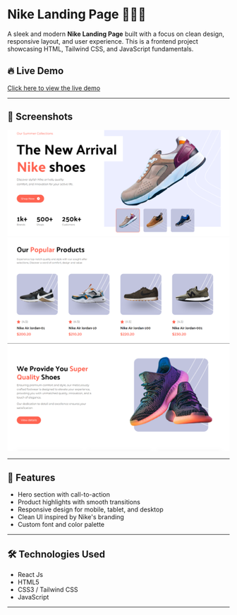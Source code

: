 # Nike Landing Page 🏃‍♂️👟

A sleek and modern **Nike Landing Page** built with a focus on clean design, responsive layout, and user experience. This is a frontend project showcasing HTML, Tailwind CSS, and JavaScript fundamentals.

## 🔥 Live Demo

[Click here to view the live demo](https://adityaxkurama.github.io/Nike-Landing-Page/)  


---

## 📸 Screenshots

![Nike Landing Page Screenshot](Screenshot1.png)  
![Nike Landing Page Screenshot](Screenshot2.png)  
![Nike Landing Page Screenshot](Screenshot3.png)  


---

## 🚀 Features

- Hero section with call-to-action
- Product highlights with smooth transitions
- Responsive design for mobile, tablet, and desktop
- Clean UI inspired by Nike's branding
- Custom font and color palette

---

## 🛠️ Technologies Used

- React Js
- HTML5 
- CSS3 / Tailwind CSS 
- JavaScript 

---

